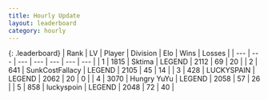 ```yaml
---
title: Hourly Update
layout: leaderboard
category: hourly
---
```


{: .leaderboard}
| Rank | LV | Player | Division | Elo | Wins | Losses |
| --- | --- | --- | --- | --- | --- | --- |
| <span data-change="1">1</span> | 1815 | <span title="ID: 353063">Sktima</span> | LEGEND | <span data-change="5">2112</span> | <span data-change="1">69</span> | <span data-change="0">20</span> |
| <span data-change="-1">2</span> | 641 | <span title="ID: 402846">SunkCostFallacy</span> | LEGEND | <span data-change="-6">2105</span> | <span data-change="1">45</span> | <span data-change="1">14</span> |
| <span data-change="0">3</span> | 428 | <span title="ID: 623829">LUCKYSPAIN</span> | LEGEND | <span data-change="0">2062</span> | <span data-change="0">20</span> | <span data-change="0">0</span> |
| <span data-change="0">4</span> | 3070 | <span title="ID: 164871">Hungry YuYu</span> | LEGEND | <span data-change="0">2058</span> | <span data-change="0">57</span> | <span data-change="0">26</span> |
| <span data-change="0">5</span> | 858 | <span title="ID: 512212">luckyspoin</span> | LEGEND | <span data-change="0">2048</span> | <span data-change="0">72</span> | <span data-change="0">40</span> |
